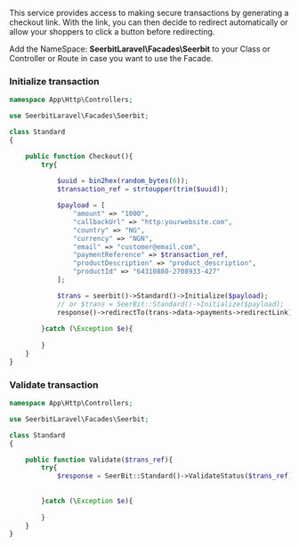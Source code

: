 This service provides access to making secure transactions by generating a checkout link. With the link, you can then decide to redirect automatically or allow your shoppers to click a button before redirecting.

Add the NameSpace: **SeerbitLaravel\Facades\Seerbit** to your Class or Controller or Route in case you want to use the Facade.


### Initialize transaction

```php
namespace App\Http\Controllers;

use SeerbitLaravel\Facades\Seerbit;

class Standard
{

    public function Checkout(){
        try{
        
            $uuid = bin2hex(random_bytes(6));
            $transaction_ref = strtoupper(trim($uuid));

            $payload = [
                "amount" => "1000",
                "callbackUrl" => "http:yourwebsite.com",
                "country" => "NG",
                "currency" => "NGN",
                "email" => "customer@email.com",
                "paymentReference" => $transaction_ref,
                "productDescription" => "product_description",
                "productId" => "64310880-2708933-427"
            ];

            $trans = seerbit()->Standard()->Initialize($payload);
            // or $trans = SeerBit::Standard()->Initialize($payload);
            response()->redirectTo(trans->data->payments->redirectLink);
          
        }catch (\Exception $e){
         
        }
    }
}
```


### Validate transaction

```php
namespace App\Http\Controllers;

use SeerbitLaravel\Facades\Seerbit;

class Standard
{

    public function Validate($trans_ref){
        try{
            $response = SeerBit::Standard()->ValidateStatus($trans_ref);
            
          
        }catch (\Exception $e){
         
        }
    }
}
```
